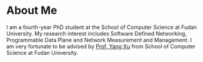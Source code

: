 
About Me
======
I am a fourth-year PhD student at the School of Computer Science at Fudan University. My research interest includes Software Defined Networking, Programmable Data Plane and Network Measurement and Management. I am very fortunate to be advised by [Prof. Yang Xu](https://yangxu.info/) from School of Computer Science at Fudan University.

